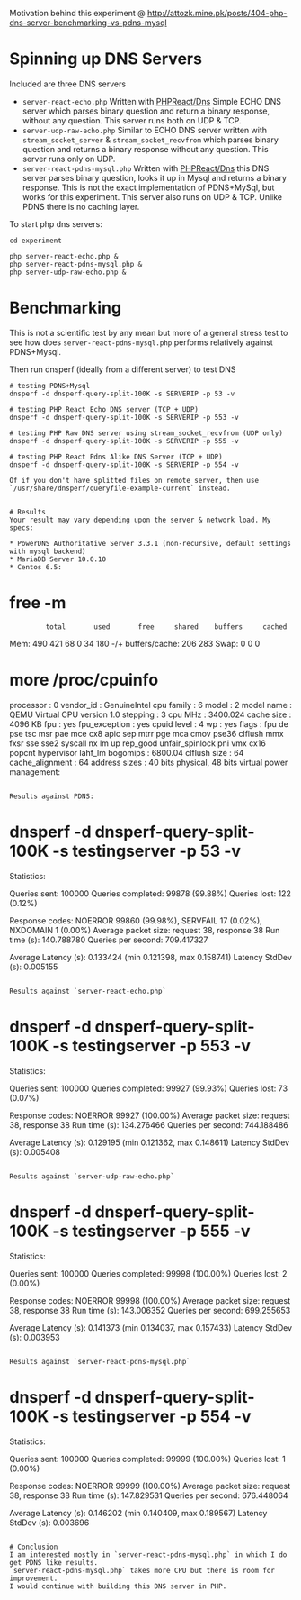 Motivation behind this experiment @ http://attozk.mine.pk/posts/404-php-dns-server-benchmarking-vs-pdns-mysql

# Spinning up DNS Servers

Included are three DNS servers

* `server-react-echo.php` Written with [PHPReact/Dns](https://github.com/reactphp/dns) Simple ECHO DNS server which
parses binary question and return a binary response, without any question. This server runs both on UDP & TCP.
* `server-udp-raw-echo.php` Similar to ECHO DNS server written with `stream_socket_server` & `stream_socket_recvfrom`
which parses binary question and returns a binary response without any question. This server runs only on UDP.
* `server-react-pdns-mysql.php` Written with [PHPReact/Dns](https://github.com/reactphp/dns) this DNS server parses
binary question, looks it up in Mysql and returns a binary response. This is not the exact implementation of PDNS+MySql,
but works for this experiment. This server also runs on UDP & TCP. Unlike PDNS there is no caching layer.

To start php dns servers:

```
cd experiment

php server-react-echo.php &
php server-react-pdns-mysql.php &
php server-udp-raw-echo.php &
```

# Benchmarking
This is not a scientific test by any mean but more of a general stress test to see how does `server-react-pdns-mysql.php`
performs relatively against PDNS+Mysql.

Then run dnsperf (ideally from a different server) to test DNS

```
# testing PDNS+Mysql
dnsperf -d dnsperf-query-split-100K -s SERVERIP -p 53 -v

# testing PHP React Echo DNS server (TCP + UDP)
dnsperf -d dnsperf-query-split-100K -s SERVERIP -p 553 -v

# testing PHP Raw DNS server using stream_socket_recvfrom (UDP only)
dnsperf -d dnsperf-query-split-100K -s SERVERIP -p 555 -v

# testing PHP React Pdns Alike DNS Server (TCP + UDP)
dnsperf -d dnsperf-query-split-100K -s SERVERIP -p 554 -v

Of if you don't have splitted files on remote server, then use `/usr/share/dnsperf/queryfile-example-current` instead.


# Results
Your result may vary depending upon the server & network load. My specs:

* PowerDNS Authoritative Server 3.3.1 (non-recursive, default settings with mysql backend)
* MariaDB Server 10.0.10
* Centos 6.5:

```
# free -m
             total       used       free     shared    buffers     cached
Mem:           490        421         68          0         34        180
-/+ buffers/cache:        206        283
Swap:            0          0          0

# more /proc/cpuinfo
processor       : 0
vendor_id       : GenuineIntel
cpu family      : 6
model           : 2
model name      : QEMU Virtual CPU version 1.0
stepping        : 3
cpu MHz         : 3400.024
cache size      : 4096 KB
fpu             : yes
fpu_exception   : yes
cpuid level     : 4
wp              : yes
flags           : fpu de pse tsc msr pae mce cx8 apic sep mtrr pge mca cmov pse36 clflush mmx fxsr sse sse2 syscall
nx lm up rep_good unfair_spinlock pni vmx cx16 popcnt hypervisor lahf_lm
bogomips        : 6800.04
clflush size    : 64
cache_alignment : 64
address sizes   : 40 bits physical, 48 bits virtual
power management:
```

Results against PDNS:

```
# dnsperf -d dnsperf-query-split-100K -s testingserver -p 53 -v

Statistics:

  Queries sent:         100000
  Queries completed:    99878 (99.88%)
  Queries lost:         122 (0.12%)

  Response codes:       NOERROR 99860 (99.98%), SERVFAIL 17 (0.02%), NXDOMAIN 1 (0.00%)
  Average packet size:  request 38, response 38
  Run time (s):         140.788780
  Queries per second:   709.417327

  Average Latency (s):  0.133424 (min 0.121398, max 0.158741)
  Latency StdDev (s):   0.005155

```

Results against `server-react-echo.php`

```
# dnsperf -d dnsperf-query-split-100K -s testingserver -p 553 -v

Statistics:

  Queries sent:         100000
  Queries completed:    99927 (99.93%)
  Queries lost:         73 (0.07%)

  Response codes:       NOERROR 99927 (100.00%)
  Average packet size:  request 38, response 38
  Run time (s):         134.276466
  Queries per second:   744.188486

  Average Latency (s):  0.129195 (min 0.121362, max 0.148611)
  Latency StdDev (s):   0.005408

```

Results against `server-udp-raw-echo.php`

```
# dnsperf -d dnsperf-query-split-100K -s testingserver -p 555 -v

Statistics:

  Queries sent:         100000
  Queries completed:    99998 (100.00%)
  Queries lost:         2 (0.00%)

  Response codes:       NOERROR 99998 (100.00%)
  Average packet size:  request 38, response 38
  Run time (s):         143.006352
  Queries per second:   699.255653

  Average Latency (s):  0.141373 (min 0.134037, max 0.157433)
  Latency StdDev (s):   0.003953

```

Results against `server-react-pdns-mysql.php`

```
# dnsperf -d dnsperf-query-split-100K -s testingserver -p 554 -v

Statistics:

  Queries sent:         100000
  Queries completed:    99999 (100.00%)
  Queries lost:         1 (0.00%)

  Response codes:       NOERROR 99999 (100.00%)
  Average packet size:  request 38, response 38
  Run time (s):         147.829531
  Queries per second:   676.448064

  Average Latency (s):  0.146202 (min 0.140409, max 0.189567)
  Latency StdDev (s):   0.003696

```

# Conclusion
I am interested mostly in `server-react-pdns-mysql.php` in which I do get PDNS like results.
`server-react-pdns-mysql.php` takes more CPU but there is room for improvement.
I would continue with building this DNS server in PHP.